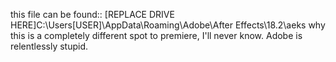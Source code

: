 this file can be found::
[REPLACE DRIVE HERE]C:\Users\[USER]\AppData\Roaming\Adobe\After Effects\18.2\aeks
why this is a completely different spot to premiere, I'll never know. Adobe is relentlessly stupid.